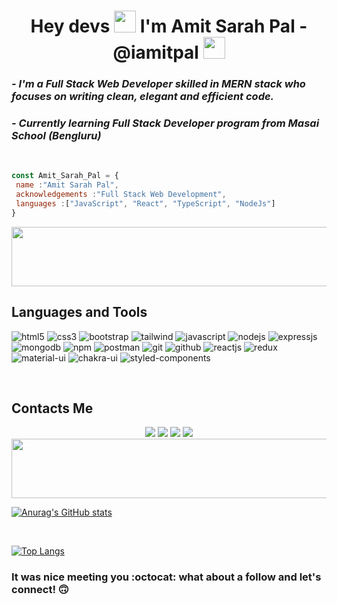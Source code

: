 <!----------------------------------- Heading Section ------------------------------------>
<h1 align="center">
    Hey devs
    <img src="https://github.com/TheDudeThatCode/TheDudeThatCode/raw/master/Assets/Hi.gif" width="35">
    I'm Amit Sarah Pal - @iamitpal
    <img src="https://camo.githubusercontent.com/d3359cb00ab0b5ed8f2e1fe3fceb4fbaf3b614340f8c0db99c17b9f50b351770/68747470733a2f2f656d6f6a69732e736c61636b6d6f6a69732e636f6d2f656d6f6a69732f696d616765732f313533313834393433302f343234362f626c6f622d73756e676c61737365732e6769663f31353331383439343330" width="35">
</h1>

<!----------------------------------- About Section ------------------------------------>

<h3>
    <i>- I'm a Full Stack Web Developer skilled in MERN stack who focuses on writing clean, elegant and efficient code.</i>
</h3>

<h3>
    <i>- Currently learning Full Stack Developer program from Masai School (Bengluru)</i>
</h3>
<br>

```JavaScript
const Amit_Sarah_Pal = {
 name :"Amit Sarah Pal",
 acknowledgements :"Full Stack Web Development",
 languages :["JavaScript", "React", "TypeScript", "NodeJs"]
}
```

 <img src="https://github.com/Govindv7555/Govindv7555/blob/main/49e76e0596857673c5c80c85b84394c1.gif" width=1000px height=95px>

<!----------------------------------- Tech Stack Section ------------------------------------>

## Languages and Tools

<p>
    <img src="https://img.shields.io/badge/HTML5-E34F26?style=for-the-badge&logo=html5&logoColor=white" alt="html5" />
    <img src="https://img.shields.io/badge/CSS3-1572B6?style=for-the-badge&logo=css3&logoColor=white" alt="css3" />
    <img src="https://img.shields.io/badge/Bootstrap-563D7C?style=for-the-badge&logo=bootstrap&logoColor=white" alt="bootstrap" />
    <img src="https://img.shields.io/badge/Tailwind_CSS-38B2AC?style=for-the-badge&logo=tailwind-css&logoColor=white" alt="tailwind" />
    <img src="https://img.shields.io/badge/JavaScript-323330?style=for-the-badge&logo=javascript&logoColor=F7DF1E" alt="javascript" />
    <img src="https://img.shields.io/badge/Node.js-339933?style=for-the-badge&logo=nodedotjs&logoColor=white" alt="nodejs" />
    <img src="https://img.shields.io/badge/Express.js-000000?style=for-the-badge&logo=express&logoColor=white" alt="expressjs" />
    <img src="https://img.shields.io/badge/MongoDB-4EA94B?style=for-the-badge&logo=mongodb&logoColor=white" alt="mongodb" />
    <img src="https://img.shields.io/badge/npm-CB3837?style=for-the-badge&logo=npm&logoColor=white" alt="npm" />
    <img src="https://img.shields.io/badge/Postman-FF6C37?style=for-the-badge&logo=Postman&logoColor=white" alt="postman" />
    <img src="https://img.shields.io/badge/Git-f44d27?style=for-the-badge&logo=git&logoColor=white" alt="git" />
    <img src="https://img.shields.io/badge/GitHub-100000?style=for-the-badge&logo=github&logoColor=white" alt="github" />
    <img src="https://img.shields.io/badge/React-20232A?style=for-the-badge&logo=react&logoColor=61DAFB" alt="reactjs" />
    <img src="https://img.shields.io/badge/Redux-593D88?style=for-the-badge&logo=redux&logoColor=white" alt="redux" />
    <img src="https://img.shields.io/badge/Material%20UI-007FFF?style=for-the-badge&logo=mui&logoColor=white" alt="material-ui" />
    <img src="https://img.shields.io/badge/Chakra%20UI-3bc7bd?style=for-the-badge&logo=chakraui&logoColor=white" alt="chakra-ui" />
    <img src="https://img.shields.io/badge/styled--components-DB7093?style=for-the-badge&logo=styled-components&logoColor=white" alt="styled-components" />
</p>
<br>
<!----------------------------------- Social Media Links Section ------------------------------------>

## Contacts Me

<div align="center">
<a target="blank" href="https://twitter.com/iamit_pal"><img target="blank" src="https://img.shields.io/badge/Twitter-1DA1F2?style=for-the-badge&logo=twitter&logoColor=white"></a>
<a target="blank" href="mailto:amitpalinfo@yahoo.in"><img target="blank"  src="https://img.shields.io/badge/Gmail-D14836?style=for-the-badge&logo=gmail&logoColor=white"></a>
<a target="blank" href="https://www.linkedin.com/in/amitsarahpal/"><img target="blank"  src="https://img.shields.io/badge/LinkedIn-0077B5?style=for-the-badge&logo=linkedin&logoColor=white"></a>
<a target="blank" href="https://iamitpal.github.io"><img target="blank"  src="https://img.shields.io/badge/website-000000?style=for-the-badge&logo=About.me&logoColor=white"></a>
 </div>

 <img src="https://github.com/Govindv7555/Govindv7555/blob/main/49e76e0596857673c5c80c85b84394c1.gif" width=1000px height=95px>

<br>

[![Anurag's GitHub stats](https://github-readme-stats.vercel.app/api?username=iamitpal)](https://github.com/anuraghazra/github-readme-stats)

<br>

[![Top Langs](https://github-readme-stats.vercel.app/api/top-langs/?username=iamitpal)](https://github.com/anuraghazra/github-readme-stats)

### It was nice meeting you :octocat: what about a follow and let's connect! :upside_down_face:
